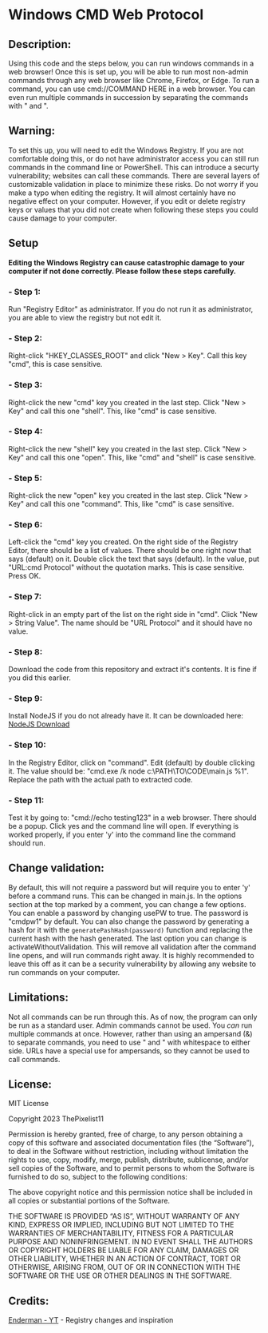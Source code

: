 # Windows CMD Web Protocol

## Description:

Using this code and the steps below, you can run windows commands in a web browser! Once this is set up, you will be able to run most non-admin commands through any web browser like Chrome, Firefox, or Edge. To run a command, you can use cmd://COMMAND HERE in a web browser. You can even run multiple commands in succession by separating the commands with " and ".

## Warning:

To set this up, you will need to edit the Windows Registry. If you are not comfortable doing this, or do not have administrator access you can still run commands in the command line or PowerShell. This can introduce a securty vulnerability; websites can call these commands. There are several layers of customizable validation in place to minimize these risks. Do not worry if you make a typo when editing the registry. It will almost certainly have no negative effect on your computer. However, if you edit or delete registry keys or values that you did not create when following these steps you could cause damage to your computer.

## Setup

**Editing the Windows Registry can cause catastrophic damage to your computer if not done correctly. Please follow these steps carefully.**

### - Step 1:

Run "Registry Editor" as administrator. If you do not run it as administrator, you are able to view the registry but not edit it.

### - Step 2:

Right-click "HKEY_CLASSES_ROOT" and click "New > Key". Call this key "cmd", this is case sensitive.

### - Step 3:

Right-click the new "cmd" key you created in the last step. Click "New > Key" and call this one "shell". This, like "cmd" is case sensitive.

### - Step 4:

Right-click the new "shell" key you created in the last step. Click "New > Key" and call this one "open". This, like "cmd" and "shell" is case sensitive.

### - Step 5:

Right-click the new "open" key you created in the last step. Click "New > Key" and call this one "command". This, like "cmd" is case sensitive.

### - Step 6:

Left-click the "cmd" key you created. On the right side of the Registry Editor, there should be a list of values. There should be one right now that says (default) on it. Double click the text that says (default). In the value, put "URL:cmd Protocol" without the quotation marks. This is case sensitive. Press OK.

### - Step 7:

Right-click in an empty part of the list on the right side in "cmd". Click "New > String Value". The name should be "URL Protocol" and it should have no value.

### - Step 8:

Download the code from this repository and extract it's contents. It is fine if you did this earlier.

### - Step 9:

Install NodeJS if you do not already have it. It can be downloaded here: [NodeJS Download](https://nodejs.org/en)

### - Step 10:

In the Registry Editor, click on "command". Edit (default) by double clicking it. The value should be: "cmd.exe /k node c:\PATH\TO\CODE\main.js %1". Replace the path with the actual path to extracted code.

### - Step 11:

Test it by going to: "cmd://echo testing123" in a web browser. There should be a popup. Click yes and the command line will open. If everything is worked properly, if you enter 'y' into the command line the command should run.

## Change validation:

By default, this will not require a password but will require you to enter 'y' before a command runs. This can be changed in main.js. In the options section at the top marked by a comment, you can change a few options. You can enable a password by changing usePW to true. The password is "cmdpw1" by default. You can also change the password by generating a hash for it with the `generatePashHash(password)` function and replacing the current hash with the hash generated. The last option you can change is activateWithoutValidation. This will remove all validation after the command line opens, and will run commands right away. It is highly recommended to leave this off as it can be a security vulnerability by allowing any website to run commands on your computer.

## Limitations:

Not all commands can be run through this. As of now, the program can only be run as a standard user. Admin commands cannot be used. You _can_ run multiple commands at once. However, rather than using an ampersand (&) to separate commands, you need to use " and " with whitespace to either side. URLs have a special use for ampersands, so they cannot be used to call commands.

## License:

MIT License

Copyright 2023 ThePixelist11

Permission is hereby granted, free of charge, to any person obtaining a copy of this software and associated documentation files (the “Software”), to deal in the Software without restriction, including without limitation the rights to use, copy, modify, merge, publish, distribute, sublicense, and/or sell copies of the Software, and to permit persons to whom the Software is furnished to do so, subject to the following conditions:

The above copyright notice and this permission notice shall be included in all copies or substantial portions of the Software.

THE SOFTWARE IS PROVIDED “AS IS”, WITHOUT WARRANTY OF ANY KIND, EXPRESS OR IMPLIED, INCLUDING BUT NOT LIMITED TO THE WARRANTIES OF MERCHANTABILITY, FITNESS FOR A PARTICULAR PURPOSE AND NONINFRINGEMENT. IN NO EVENT SHALL THE AUTHORS OR COPYRIGHT HOLDERS BE LIABLE FOR ANY CLAIM, DAMAGES OR OTHER LIABILITY, WHETHER IN AN ACTION OF CONTRACT, TORT OR OTHERWISE, ARISING FROM, OUT OF OR IN CONNECTION WITH THE SOFTWARE OR THE USE OR OTHER DEALINGS IN THE SOFTWARE.

## Credits:

[Enderman - YT](https://www.youtube.com/@Endermanch) - Registry changes and inspiration
